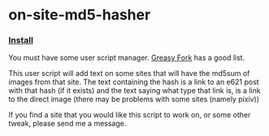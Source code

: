 # on-site-md5-hasher
### [Install](https://raw.githubusercontent.com/Sasquire/on-site-md5-hasher/master/main.user.js)
You must have some user script manager. [Greasy Fork](https://greasyfork.org/en) has a good list.

This user script will add text on some sites that will have the md5sum of images from that site. The text containing the hash is a link to an e621 post with that hash (if it exists) and the text saying what type that link is, is a link to the direct image (there may be problems with some sites (namely pixiv))

If you find a site that you would like this script to work on, or some other tweak, please send me a message.
